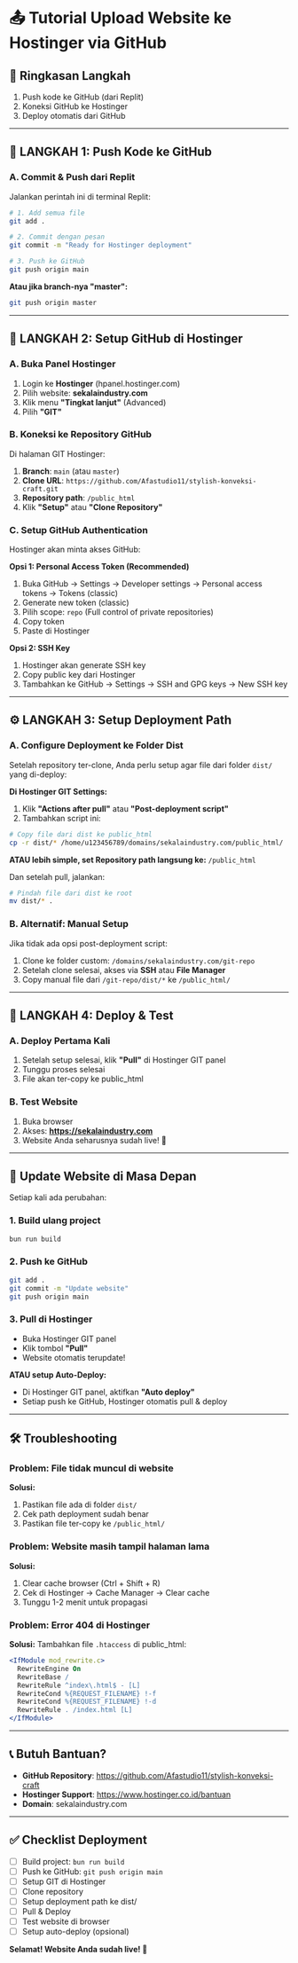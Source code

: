 # 📤 Tutorial Upload Website ke Hostinger via GitHub

## 🎯 Ringkasan Langkah
1. Push kode ke GitHub (dari Replit)
2. Koneksi GitHub ke Hostinger
3. Deploy otomatis dari GitHub

---

## 📝 LANGKAH 1: Push Kode ke GitHub

### A. Commit & Push dari Replit

Jalankan perintah ini di terminal Replit:

```bash
# 1. Add semua file
git add .

# 2. Commit dengan pesan
git commit -m "Ready for Hostinger deployment"

# 3. Push ke GitHub
git push origin main
```

**Atau jika branch-nya "master":**
```bash
git push origin master
```

---

## 🔗 LANGKAH 2: Setup GitHub di Hostinger

### A. Buka Panel Hostinger

1. Login ke **Hostinger** (hpanel.hostinger.com)
2. Pilih website: **sekalaindustry.com**
3. Klik menu **"Tingkat lanjut"** (Advanced)
4. Pilih **"GIT"**

### B. Koneksi ke Repository GitHub

Di halaman GIT Hostinger:

1. **Branch**: `main` (atau `master`)
2. **Clone URL**: `https://github.com/Afastudio11/stylish-konveksi-craft.git`
3. **Repository path**: `/public_html` 
4. Klik **"Setup"** atau **"Clone Repository"**

### C. Setup GitHub Authentication

Hostinger akan minta akses GitHub:

**Opsi 1: Personal Access Token (Recommended)**
1. Buka GitHub → Settings → Developer settings → Personal access tokens → Tokens (classic)
2. Generate new token (classic)
3. Pilih scope: `repo` (Full control of private repositories)
4. Copy token
5. Paste di Hostinger

**Opsi 2: SSH Key**
1. Hostinger akan generate SSH key
2. Copy public key dari Hostinger
3. Tambahkan ke GitHub → Settings → SSH and GPG keys → New SSH key

---

## ⚙️ LANGKAH 3: Setup Deployment Path

### A. Configure Deployment ke Folder Dist

Setelah repository ter-clone, Anda perlu setup agar file dari folder `dist/` yang di-deploy:

**Di Hostinger GIT Settings:**
1. Klik **"Actions after pull"** atau **"Post-deployment script"**
2. Tambahkan script ini:

```bash
# Copy file dari dist ke public_html
cp -r dist/* /home/u123456789/domains/sekalaindustry.com/public_html/
```

**ATAU lebih simple, set Repository path langsung ke:**
`/public_html` 

Dan setelah pull, jalankan:
```bash
# Pindah file dari dist ke root
mv dist/* .
```

### B. Alternatif: Manual Setup

Jika tidak ada opsi post-deployment script:

1. Clone ke folder custom: `/domains/sekalaindustry.com/git-repo`
2. Setelah clone selesai, akses via **SSH** atau **File Manager**
3. Copy manual file dari `/git-repo/dist/*` ke `/public_html/`

---

## 🚀 LANGKAH 4: Deploy & Test

### A. Deploy Pertama Kali

1. Setelah setup selesai, klik **"Pull"** di Hostinger GIT panel
2. Tunggu proses selesai
3. File akan ter-copy ke public_html

### B. Test Website

1. Buka browser
2. Akses: **https://sekalaindustry.com**
3. Website Anda seharusnya sudah live! 🎉

---

## 🔄 Update Website di Masa Depan

Setiap kali ada perubahan:

### 1. Build ulang project
```bash
bun run build
```

### 2. Push ke GitHub
```bash
git add .
git commit -m "Update website"
git push origin main
```

### 3. Pull di Hostinger
- Buka Hostinger GIT panel
- Klik tombol **"Pull"**
- Website otomatis terupdate!

**ATAU setup Auto-Deploy:**
- Di Hostinger GIT panel, aktifkan **"Auto deploy"**
- Setiap push ke GitHub, Hostinger otomatis pull & deploy

---

## 🛠️ Troubleshooting

### Problem: File tidak muncul di website

**Solusi:**
1. Pastikan file ada di folder `dist/`
2. Cek path deployment sudah benar
3. Pastikan file ter-copy ke `/public_html/`

### Problem: Website masih tampil halaman lama

**Solusi:**
1. Clear cache browser (Ctrl + Shift + R)
2. Cek di Hostinger → Cache Manager → Clear cache
3. Tunggu 1-2 menit untuk propagasi

### Problem: Error 404 di Hostinger

**Solusi:**
Tambahkan file `.htaccess` di public_html:

```apache
<IfModule mod_rewrite.c>
  RewriteEngine On
  RewriteBase /
  RewriteRule ^index\.html$ - [L]
  RewriteCond %{REQUEST_FILENAME} !-f
  RewriteCond %{REQUEST_FILENAME} !-d
  RewriteRule . /index.html [L]
</IfModule>
```

---

## 📞 Butuh Bantuan?

- **GitHub Repository**: https://github.com/Afastudio11/stylish-konveksi-craft
- **Hostinger Support**: https://www.hostinger.co.id/bantuan
- **Domain**: sekalaindustry.com

---

## ✅ Checklist Deployment

- [ ] Build project: `bun run build`
- [ ] Push ke GitHub: `git push origin main`
- [ ] Setup GIT di Hostinger
- [ ] Clone repository
- [ ] Setup deployment path ke dist/
- [ ] Pull & Deploy
- [ ] Test website di browser
- [ ] Setup auto-deploy (opsional)

**Selamat! Website Anda sudah live! 🎊**
